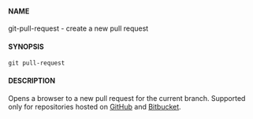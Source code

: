 #### NAME

git-pull-request - create a new pull request


#### SYNOPSIS

```
git pull-request
```


#### DESCRIPTION

Opens a browser to a new pull request for the current branch.
Supported only for repositories hosted on [GitHub](http://github.com/) and [Bitbucket](https://bitbucket.org/).
